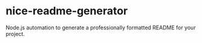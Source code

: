 # nice-readme-generator
Node.js automation to generate a professionally formatted README for your project.
